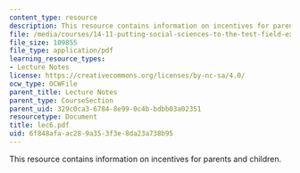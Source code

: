 ```yaml
---
content_type: resource
description: This resource contains information on incentives for parents and children.
file: /media/courses/14-11-putting-social-sciences-to-the-test-field-experiments-in-economics-spring-2006/6f848afaac289a353f3e8da23a738b95_lec6.pdf
file_size: 109855
file_type: application/pdf
learning_resource_types:
- Lecture Notes
license: https://creativecommons.org/licenses/by-nc-sa/4.0/
ocw_type: OCWFile
parent_title: Lecture Notes
parent_type: CourseSection
parent_uid: 329c0ca3-6784-8e99-0c4b-bdbb03a02351
resourcetype: Document
title: lec6.pdf
uid: 6f848afa-ac28-9a35-3f3e-8da23a738b95
---
```

This resource contains information on incentives for parents and children.